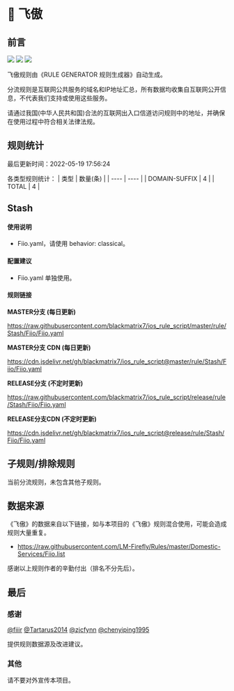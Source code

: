 # 🧸 飞傲

## 前言

![](https://shields.io/badge/-移除重复规则-ff69b4) ![](https://shields.io/badge/-DOMAIN与DOMAIN--SUFFIX合并-green) ![](https://shields.io/badge/-IP--CIDR(6)合并-blueviolet) 

飞傲规则由《RULE GENERATOR 规则生成器》自动生成。

分流规则是互联网公共服务的域名和IP地址汇总，所有数据均收集自互联网公开信息，不代表我们支持或使用这些服务。

请通过我国(中华人民共和国)合法的互联网出入口信道访问规则中的地址，并确保在使用过程中符合相关法律法规。

## 规则统计

最后更新时间：2022-05-19 17:56:24

各类型规则统计：
| 类型 | 数量(条)  | 
| ---- | ----  |
| DOMAIN-SUFFIX | 4  | 
| TOTAL | 4  | 


## Stash 

#### 使用说明
- Fiio.yaml，请使用 behavior: classical。

#### 配置建议
- Fiio.yaml 单独使用。

#### 规则链接
**MASTER分支 (每日更新)**

https://raw.githubusercontent.com/blackmatrix7/ios_rule_script/master/rule/Stash/Fiio/Fiio.yaml

**MASTER分支 CDN (每日更新)**

https://cdn.jsdelivr.net/gh/blackmatrix7/ios_rule_script@master/rule/Stash/Fiio/Fiio.yaml

**RELEASE分支 (不定时更新)**

https://raw.githubusercontent.com/blackmatrix7/ios_rule_script/release/rule/Stash/Fiio/Fiio.yaml

**RELEASE分支CDN (不定时更新)**

https://cdn.jsdelivr.net/gh/blackmatrix7/ios_rule_script@release/rule/Stash/Fiio/Fiio.yaml

## 子规则/排除规则


当前分流规则，未包含其他子规则。

## 数据来源

《飞傲》的数据来自以下链接，如与本项目的《飞傲》规则混合使用，可能会造成规则大量重复。

- https://raw.githubusercontent.com/LM-Firefly/Rules/master/Domestic-Services/Fiio.list


感谢以上规则作者的辛勤付出（排名不分先后）。

## 最后

### 感谢

[@fiiir](https://github.com/fiiir) [@Tartarus2014](https://github.com/Tartarus2014) [@zjcfynn](https://github.com/zjcfynn) [@chenyiping1995](https://github.com/chenyiping1995) 

提供规则数据源及改进建议。

### 其他

请不要对外宣传本项目。